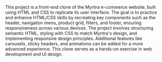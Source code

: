 This project is a front-end clone of the Myntra e-commerce website, built using HTML and CSS to replicate its user interface. The goal is to practice and enhance HTML/CSS skills by recreating key components such as the header, navigation menu, product grid, filters, and footer, ensuring responsiveness across various devices. The project involves structuring semantic HTML, styling with CSS to match Myntra's design, and implementing responsive design principles. Additional features like carousels, sticky headers, and animations can be added for a more advanced experience. This clone serves as a hands-on exercise in web development and UI design.
